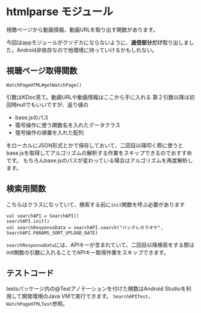 # htmlparse モジュール
視聴ページから動画情報、動画URLを取り出す関数があります。

今回はappモジュールがクソデカにならないように、**通信部分だけ**取り出しました。Android非依存なので他環境に持っていけるかもしれない。

## 視聴ページ取得関数

`WatchPageHTML#getWatchPage()`

引数はKDoc見て。動画URLや動画情報はここから手に入れる
第２引数以降は初回時nullでもいいですが、返り値の

- base.jsのパス
- 復号操作に使う関数名を入れたデータクラス
- 復号操作の順番を入れた配列

をローカルにJSON形式とかで保存しておいて、二回目以降叩く際に使うとbase.jsを取得してアルゴリズムの解析する作業をスキップできるのでおすすめです。
もちろんbase.jsのパスが変わっている場合はアルゴリズムを再度解析します。

## 検索用関数
こちらはクラスになっていて、検索する前に`init`関数を呼ぶ必要があります

```
val searchAPI = SearchAPI()
searchAPI.init()
val searchResponseData = searchAPI.search("バックレカラオケ", SearchAPI.PARAMS_SORT_UPLOAD_DATE)
```

`searchResponseData`には、APIキーが含まれていて、二回目以降検索をする際はinit関数の引数に入れることでAPIキー取得作業をスキップできます。

## テストコード
testsパッケージ内の@Testアノテーションを付けた関数はAndroid Studioを利用して開発環境のJava VMで実行できます。
`SearchAPITest`、`WatchPageHTMLTest`参照。